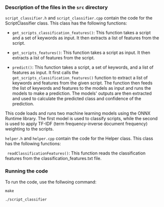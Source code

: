 ### Description of the files in the `src` directory

`script_classifier.h` and `script_classifier.cpp` contain the code for the ScriptClassifier class. This class has the following functions:

- `get_scripts_classification_features()`: This function takes a script and a set of keywords as input. It then extracts a list of features from the script.

- `get_scripts_features()`: This function takes a script as input. It then extracts a list of features from the script.

- `predict()`: This function takes a script, a set of keywords, and a list of features as input. It first calls the `get_scripts_classification_features()` function to extract a list of keywords and features from the given script. The function then feeds the list of keywords and features to the models as input and runs the models to make a prediction. The models' outputs are then extracted and used to calculate the predicted class and confidence of the prediction.

This code loads and runs two machine learning models using the ONNX Runtime library. The first model is used to classify scripts, while the second is used to apply TF-IDF (term frequency-inverse document frequency) weighting to the scripts.

`helper.h` and `helper.cpp` contain the code for the Helper class. This class has the following functions:

` readClassificationFeatures()`: This function reads the classification features from the classification_features.txt file.

### Running the code

To run the code, use the follwoing command:

```
make

./script_classifier
```
